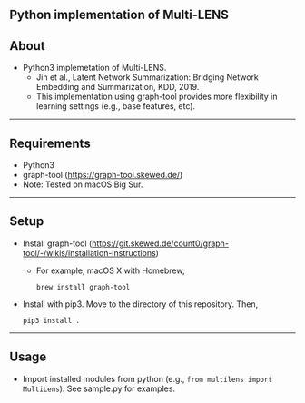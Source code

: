 ## Python implementation of Multi-LENS

About
-----
* Python3 implemetation of Multi-LENS.
  * Jin et al., Latent Network Summarization: Bridging Network Embedding and Summarization, KDD, 2019.
  * This implementation using graph-tool provides more flexibility in learning settings (e.g., base features, etc).
******

Requirements
-----
* Python3
* graph-tool (https://graph-tool.skewed.de/)
* Note: Tested on macOS Big Sur.
******

Setup
-----
* Install graph-tool (https://git.skewed.de/count0/graph-tool/-/wikis/installation-instructions)
  * For example, macOS X with Homebrew,

    `brew install graph-tool`

* Install with pip3. Move to the directory of this repository. Then,

    `pip3 install .`

******

Usage
-----
* Import installed modules from python (e.g., `from multilens import MultiLens`). See sample.py for examples.
